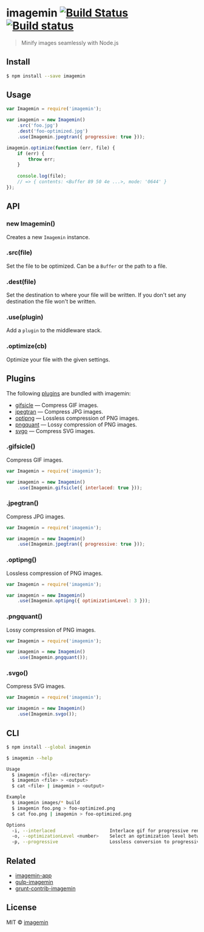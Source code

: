 # imagemin [![Build Status](http://img.shields.io/travis/imagemin/imagemin.svg?style=flat)](https://travis-ci.org/imagemin/imagemin) [![Build status](https://ci.appveyor.com/api/projects/status/wlnem7wef63k4n1t)](https://ci.appveyor.com/project/ShinnosukeWatanabe/imagemin)

> Minify images seamlessly with Node.js


## Install

```sh
$ npm install --save imagemin
```


## Usage

```js
var Imagemin = require('imagemin');

var imagemin = new Imagemin()
	.src('foo.jpg')
	.dest('foo-optimized.jpg')
	.use(Imagemin.jpegtran({ progressive: true }));

imagemin.optimize(function (err, file) {
	if (err) {
		throw err;
	}
	
	console.log(file);
	// => { contents: <Buffer 89 50 4e ...>, mode: '0644' }
});
```


## API

### new Imagemin()

Creates a new `Imagemin` instance.

### .src(file)

Set the file to be optimized. Can be a `Buffer` or the path to a file.

### .dest(file)

Set the destination to where your file will be written. If you don't set any destination
the file won't be written.

### .use(plugin)

Add a `plugin` to the middleware stack.

### .optimize(cb)

Optimize your file with the given settings.

## Plugins

The following [plugins](https://www.npmjs.org/browse/keyword/imageminplugin) are bundled with imagemin:

* [gifsicle](#gifsicle) — Compress GIF images.
* [jpegtran](#jpegtran) — Compress JPG images.
* [optipng](#optipng) — Lossless compression of PNG images.
* [pngquant](#pngquant) — Lossy compression of PNG images.
* [svgo](#svgo) — Compress SVG images.

### .gifsicle()

Compress GIF images.

```js
var Imagemin = require('imagemin');

var imagemin = new Imagemin()
	.use(Imagemin.gifsicle({ interlaced: true }));
```

### .jpegtran()

Compress JPG images.

```js
var Imagemin = require('imagemin');

var imagemin = new Imagemin()
	.use(Imagemin.jpegtran({ progressive: true }));
```

### .optipng()

Lossless compression of PNG images.

```js
var Imagemin = require('imagemin');

var imagemin = new Imagemin()
	.use(Imagemin.optipng({ optimizationLevel: 3 }));
```

### .pngquant()

Lossy compression of PNG images.

```js
var Imagemin = require('imagemin');

var imagemin = new Imagemin()
	.use(Imagemin.pngquant());
```

### .svgo()

Compress SVG images.

```js
var Imagemin = require('imagemin');

var imagemin = new Imagemin()
	.use(Imagemin.svgo());
```


## CLI

```bash
$ npm install --global imagemin
```

```sh
$ imagemin --help

Usage
  $ imagemin <file> <directory>
  $ imagemin <file> > <output>
  $ cat <file> | imagemin > <output>

Example
  $ imagemin images/* build
  $ imagemin foo.png > foo-optimized.png
  $ cat foo.png | imagemin > foo-optimized.png

Options
  -i, --interlaced                    Interlace gif for progressive rendering
  -o, --optimizationLevel <number>    Select an optimization level between 0 and 7
  -p, --progressive                   Lossless conversion to progressive
```


## Related

- [imagemin-app](https://github.com/imagemin/imagemin-app)
- [gulp-imagemin](https://github.com/sindresorhus/gulp-imagemin)
- [grunt-contrib-imagemin](https://github.com/gruntjs/grunt-contrib-imagemin)


## License

MIT © [imagemin](https://github.com/imagemin)
